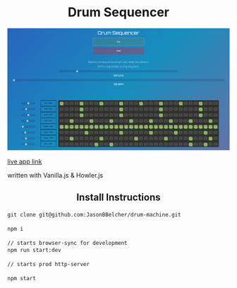# <center>Drum Sequencer</center> 

![Drum Sequencer screenshot](./assets/images/dm_screenshot.png)

 [live app link](https://drum-machine-v01-csvdczaioq.now.sh/)


written with Vanilla.js & Howler.js

## <center>Install Instructions</center>

```
git clone git@github.com:JasonBBelcher/drum-machine.git

npm i

// starts browser-sync for development
npm run start:dev

// starts prod http-server

npm start

```



